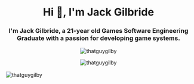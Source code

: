 <h1 align="center">Hi 👋, I'm Jack Gilbride</h1>
<h3 align="center">I'm Jack Gilbride, a 21-year old Games Software Engineering Graduate with a passion for developing game systems.</h3>

<p align="center"> <img src="https://komarev.com/ghpvc/?username=thatguygilby" alt="thatguygilby" /> </p>
<p align="center"> <img src="https://github-readme-stats.vercel.app/api/top-langs/?username=thatguygilby&hide=c,objective-c&layout=compact" alt="thatguygilby" /> </p>

<p>&nbsp;<img align="center" src="https://github-readme-stats.vercel.app/api?username=thatguygilby&show_icons=true&count_private=true" alt="thatguygilby" /></p>
